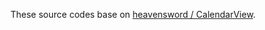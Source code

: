These source codes base on [heavensword / CalendarView](https://github.com/heavensword/CalendarView "heavensword / CalendarView").